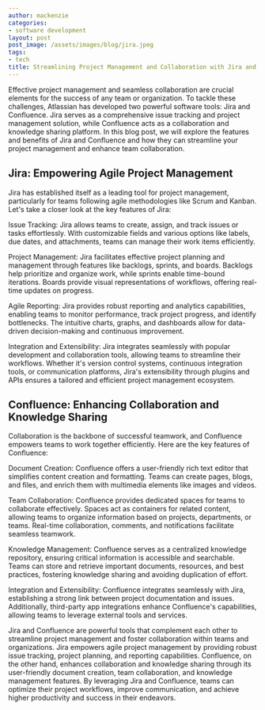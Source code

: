 ```yaml
---
author: mackenzie
categories:
- software development
layout: post
post_image: /assets/images/blog/jira.jpeg
tags:
- tech
title: Streamlining Project Management and Collaboration with Jira and Confluence
---
```


Effective project management and seamless collaboration are crucial elements for the success of any team or organization. To tackle these challenges, Atlassian has developed two powerful software tools: Jira and Confluence. Jira serves as a comprehensive issue tracking and project management solution, while Confluence acts as a collaboration and knowledge sharing platform. In this blog post, we will explore the features and benefits of Jira and Confluence and how they can streamline your project management and enhance team collaboration.

## Jira: Empowering Agile Project Management
Jira has established itself as a leading tool for project management, particularly for teams following agile methodologies like Scrum and Kanban. Let's take a closer look at the key features of Jira:

Issue Tracking: Jira allows teams to create, assign, and track issues or tasks effortlessly. With customizable fields and various options like labels, due dates, and attachments, teams can manage their work items efficiently.

Project Management: Jira facilitates effective project planning and management through features like backlogs, sprints, and boards. Backlogs help prioritize and organize work, while sprints enable time-bound iterations. Boards provide visual representations of workflows, offering real-time updates on progress.

Agile Reporting: Jira provides robust reporting and analytics capabilities, enabling teams to monitor performance, track project progress, and identify bottlenecks. The intuitive charts, graphs, and dashboards allow for data-driven decision-making and continuous improvement.

Integration and Extensibility: Jira integrates seamlessly with popular development and collaboration tools, allowing teams to streamline their workflows. Whether it's version control systems, continuous integration tools, or communication platforms, Jira's extensibility through plugins and APIs ensures a tailored and efficient project management ecosystem.

## Confluence: Enhancing Collaboration and Knowledge Sharing
Collaboration is the backbone of successful teamwork, and Confluence empowers teams to work together efficiently. Here are the key features of Confluence:

Document Creation: Confluence offers a user-friendly rich text editor that simplifies content creation and formatting. Teams can create pages, blogs, and files, and enrich them with multimedia elements like images and videos.

Team Collaboration: Confluence provides dedicated spaces for teams to collaborate effectively. Spaces act as containers for related content, allowing teams to organize information based on projects, departments, or teams. Real-time collaboration, comments, and notifications facilitate seamless teamwork.

Knowledge Management: Confluence serves as a centralized knowledge repository, ensuring critical information is accessible and searchable. Teams can store and retrieve important documents, resources, and best practices, fostering knowledge sharing and avoiding duplication of effort.

Integration and Extensibility: Confluence integrates seamlessly with Jira, establishing a strong link between project documentation and issues. Additionally, third-party app integrations enhance Confluence's capabilities, allowing teams to leverage external tools and services.

Jira and Confluence are powerful tools that complement each other to streamline project management and foster collaboration within teams and organizations. Jira empowers agile project management by providing robust issue tracking, project planning, and reporting capabilities. Confluence, on the other hand, enhances collaboration and knowledge sharing through its user-friendly document creation, team collaboration, and knowledge management features. By leveraging Jira and Confluence, teams can optimize their project workflows, improve communication, and achieve higher productivity and success in their endeavors.